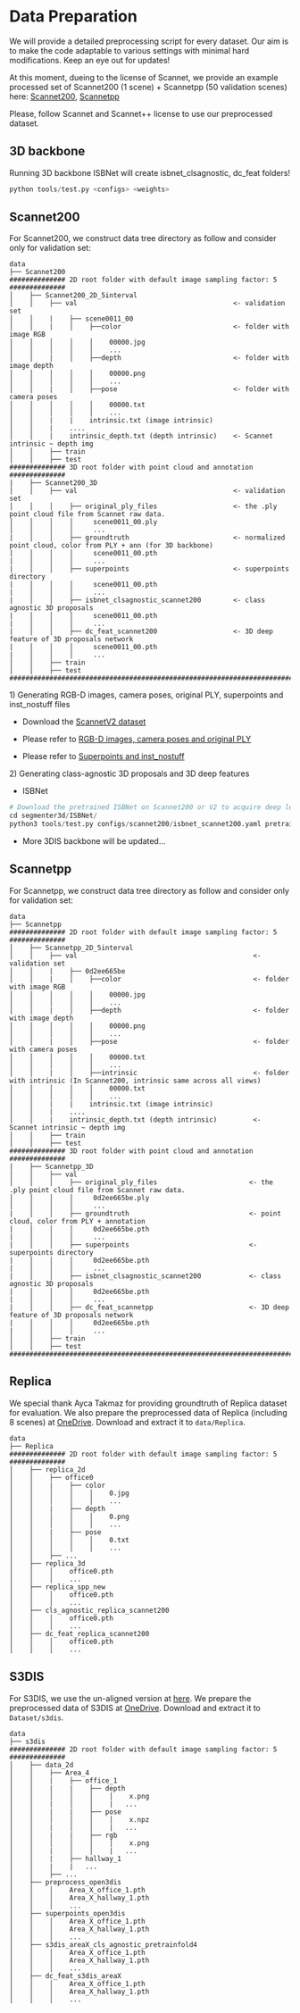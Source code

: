 # Data Preparation

We will provide a detailed preprocessing script for every dataset. Our aim is to make the code adaptable to various settings with minimal hard modifications. Keep an eye out for updates!

At this moment, dueing to the license of Scannet, we provide an example processed set of Scannet200 (1 scene) + Scannetpp (50 validation scenes) here: [Scannet200](https://drive.google.com/file/d/1t2a5XQqkrauJo1iqheO0oJKQ8PeJBRR0/view?usp=sharing), [Scannetpp](https://drive.google.com/file/d/1p-cl_tpbxkgdgUJscixz5hVdMCntz__v/view?usp=sharing)

Please, follow Scannet and Scannet++ license to use our preprocessed dataset.

## 3D backbone

Running 3D backbone ISBNet will create isbnet_clsagnostic, dc_feat folders!

```python
python tools/test.py <configs> <weights>

```

## Scannet200

For Scannet200, we construct data tree directory as follow and consider only for validation set:

```
data
├── Scannet200
############## 2D root folder with default image sampling factor: 5 ##############
│    ├── Scannet200_2D_5interval 
│    │    ├── val                                       <- validation set
│    │    |    ├── scene0011_00
│    │    |    │    ├──color                            <- folder with image RGB
│    │    │    │    │    00000.jpg
│    │    │    │    │    ...
│    │    |    │    ├──depth                            <- folder with image depth
│    │    │    │    │    00000.png
│    │    │    │    │    ...
│    │    |    │    ├──pose                             <- folder with camera poses
│    │    │    │    │    00000.txt
│    │    │    │    │    ...
│    │    |    |    intrinsic.txt (image intrinsic)
│    │    |    ....
│    │    |    intrinsic_depth.txt (depth intrinsic)    <- Scannet intrinsic ~ depth img
│    │    ├── train
│    │    ├── test 
############## 3D root folder with point cloud and annotation ##############
|    ├── Scannet200_3D
│    │    ├── val                                       <- validation set
│    │    │    ├── original_ply_files                   <- the .ply point cloud file from Scannet raw data.
│    │    │    │     scene0011_00.ply
│    │    │    │     ...
|    │    │    ├── groundtruth                          <- normalized point cloud, color from PLY + ann (for 3D backbone)
|    │    │    │     scene0011_00.pth           
|    │    │    │     ...
|    │    │    ├── superpoints                          <- superpoints directory
|    │    │    │     scene0011_00.pth
|    │    │    │     ...
|    │    │    ├── isbnet_clsagnostic_scannet200        <- class agnostic 3D proposals
|    │    │    │     scene0011_00.pth
|    │    │    │     ...
|    │    │    ├── dc_feat_scannet200                   <- 3D deep feature of 3D proposals network
|    │    │    │     scene0011_00.pth
|    │    │    │     ...
│    │    ├── train
│    │    ├── test 
####################################################################################
```

1\) Generating RGB-D images, camera poses, original PLY, superpoints and inst_nostuff files

* Download the [ScannetV2 dataset](http://www.scan-net.org/)

* Please refer to [RGB-D images, camera poses and original PLY](https://github.com/ScanNet/ScanNet/tree/master/SensReader/python)

* Please refer to [Superpoints and inst_nostuff](https://github.com/VinAIResearch/ISBNet/tree/master/dataset/scannet200)

2\) Generating class-agnostic 3D proposals and 3D deep features

* ISBNet

```python
# Download the pretrained ISBNet on Scannet200 or V2 to acquire deep level feature
cd segmenter3d/ISBNet/
python3 tools/test.py configs/scannet200/isbnet_scannet200.yaml pretrains/scannet200/head_scannetv2_200_val.pth
```

* More 3DIS backbone will be updated...

## Scannetpp

For Scannetpp, we construct data tree directory as follow and consider only for validation set:

```
data
├── Scannetpp
############## 2D root folder with default image sampling factor: 5 ##############
│    ├── Scannetpp_2D_5interval 
│    │    ├── val                                            <- validation set
│    │    |    ├── 0d2ee665be
│    │    |    │    ├──color                                 <- folder with image RGB
│    │    │    │    │    00000.jpg
│    │    │    │    │    ...
│    │    |    │    ├──depth                                 <- folder with image depth
│    │    │    │    │    00000.png
│    │    │    │    │    ...
│    │    |    │    ├──pose                                  <- folder with camera poses
│    │    │    │    │    00000.txt
│    │    │    │    │    ...
│    │    |    │    ├──intrinsic                             <- folder with intrinsic (In Scannet200, intrinsic same across all views)
│    │    │    │    │    00000.txt
│    │    │    │    │    ...
│    │    |    |    intrinsic.txt (image intrinsic)
│    │    |    ....
│    │    |    intrinsic_depth.txt (depth intrinsic)         <- Scannet intrinsic ~ depth img
│    │    ├── train
│    │    ├── test 
############## 3D root folder with point cloud and annotation ##############
|    ├── Scannetpp_3D
│    │    ├── val                                            
│    │    │    ├── original_ply_files                       <- the .ply point cloud file from Scannet raw data.
│    │    │    │     0d2ee665be.ply
│    │    │    │     ...
|    │    │    ├── groundtruth                              <- point cloud, color from PLY + annotation
|    │    │    │     0d2ee665be.pth           
|    │    │    │     ...
|    │    │    ├── superpoints                              <- superpoints directory
|    │    │    │     0d2ee665be.pth
|    │    │    │     ...
|    │    │    ├── isbnet_clsagnostic_scannet200            <- class agnostic 3D proposals
|    │    │    │     0d2ee665be.pth
|    │    │    │     ...
|    │    │    ├── dc_feat_scannetpp                        <- 3D deep feature of 3D proposals network
|    │    │    │     0d2ee665be.pth
|    │    │    │     ...
│    │    ├── train
│    │    ├── test 
####################################################################################
```

## Replica

We special thank Ayca Takmaz for providing groundtruth of Replica dataset for evaluation. We also prepare the preprocessed data of Replica (including 8 scenes) at [OneDrive](https://umass-my.sharepoint.com/:u:/g/personal/tdngo_umass_edu/EeC8cpB5XlNMvr0cjn5ZvKwBzLn3CDO3aONcUiLyB6drZw?e=vdwnce). Download and extract it to `data/Replica`.

```
data
├── Replica
############## 2D root folder with default image sampling factor: 5 ##############
│    ├── replica_2d 
│    │    ├── office0             
│    │    |    ├── color
│    │    │    │    │    0.jpg
│    │    │    │    │    ...
│    │    |    ├── depth
│    │    │    │    │    0.png
│    │    │    │    │    ...
│    │    |    ├── pose     
│    │    │    │    │    0.txt
│    │    │    │    │    ...
│    │    ├── ...
│    ├── replica_3d 
│    │    │    office0.pth
│    │    │    ...
│    ├── replica_spp_new 
│    │    │    office0.pth
│    │    │    ...
│    ├── cls_agnostic_replica_scannet200 
│    │    │    office0.pth
│    │    │    ...
│    ├── dc_feat_replica_scannet200 
│    │    │    office0.pth
│    │    │    ...
```

## S3DIS

For S3DIS, we use the un-aligned version at [here](http://buildingparser.stanford.edu/dataset.html).
We prepare the preprocessed data of S3DIS at [OneDrive](https://umass-my.sharepoint.com/:u:/g/personal/tdngo_umass_edu/ERn6i37no4hKrP2TV4_jZbkBhsUVhM7hIJGOJejudXrHNg?e=L25wnN). Download and extract it to `Dataset/s3dis`.

```
data
├── s3dis
############## 2D root folder with default image sampling factor: 5 ##############
│    ├── data_2d 
│    │    ├── Area_4     
│    │    |    ├── office_1
│    │    |    |    ├── depth
│    │    │    │    │    │    x.png
│    │    |    │    │    |   ...
│    │    |    |    ├── pose
│    │    │    │    │    │    x.npz
│    │    |    │    │    |   ...
│    │    |    |    ├── rgb
│    │    │    │    │    │    x.png
│    │    |    │    │    |   ...
│    │    |    ├── hallway_1
│    │    |    |   ...
│    │    ├── ...
│    ├── preprocess_open3dis 
│    │    │    Area_X_office_1.pth
│    │    │    Area_X_hallway_1.pth
│    │    │    ...
│    ├── superpoints_open3dis 
│    │    │    Area_X_office_1.pth
│    │    │    Area_X_hallway_1.pth
│    │    │    ...
│    ├── s3dis_areaX_cls_agnostic_pretrainfold4 
│    │    │    Area_X_office_1.pth
│    │    │    Area_X_hallway_1.pth
│    │    │    ...
│    ├── dc_feat_s3dis_areaX 
│    │    │    Area_X_office_1.pth
│    │    │    Area_X_hallway_1.pth
│    │    │    ...
